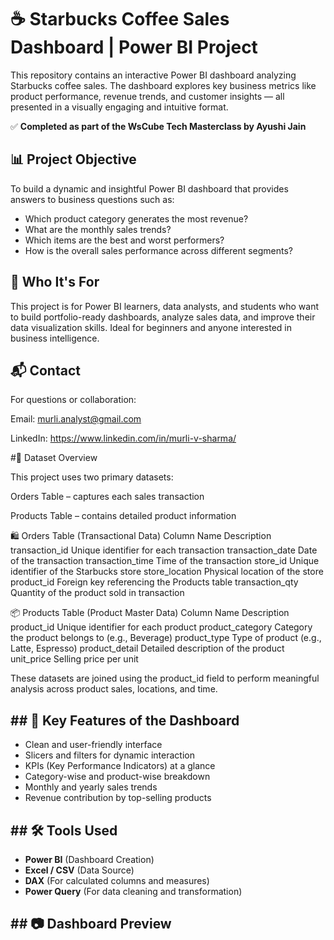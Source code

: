 # ☕ Starbucks Coffee Sales Dashboard | Power BI Project
This repository contains an interactive Power BI dashboard analyzing Starbucks coffee sales. The dashboard explores key business metrics like product performance, revenue trends, and customer insights — all presented in a visually engaging and intuitive format.

✅ **Completed as part of the WsCube Tech Masterclass by Ayushi Jain**
## 📊 Project Objective
To build a dynamic and insightful Power BI dashboard that provides answers to business questions such as:

- Which product category generates the most revenue?
- What are the monthly sales trends?
- Which items are the best and worst performers?
- How is the overall sales performance across different segments?


## 🙌 Who It's For
This project is for Power BI learners, data analysts, and students who want to build portfolio-ready dashboards, analyze sales data, and improve their data visualization skills. Ideal for beginners and anyone interested in business intelligence.
## 📬 Contact
For questions or collaboration:

Email: murli.analyst@gmail.com

LinkedIn: https://www.linkedin.com/in/murli-v-sharma/

#🧾 Dataset Overview

This project uses two primary datasets:

Orders Table – captures each sales transaction

Products Table – contains detailed product information

🛍 Orders Table (Transactional Data)
Column Name	              Description
transaction_id          	Unique identifier for each transaction
transaction_date        	Date of the transaction
transaction_time        	Time of the transaction
store_id	                     Unique identifier of the Starbucks store
store_location	             Physical location of the store
product_id          	          Foreign key referencing the Products table
transaction_qty     	        Quantity of the product sold in transaction

📦 Products Table (Product Master Data)
Column Name	            Description
product_id	                Unique identifier for each product
product_category	    Category the product belongs to (e.g., Beverage)
product_type	            Type of product (e.g., Latte, Espresso)
product_detail          	Detailed description of the product
unit_price                  	Selling price per unit

These datasets are joined using the product_id field to perform meaningful analysis across product sales, locations, and time.
##  ## 📌 Key Features of the Dashboard
- Clean and user-friendly interface
- Slicers and filters for dynamic interaction
- KPIs (Key Performance Indicators) at a glance
- Category-wise and product-wise breakdown
- Monthly and yearly sales trends
- Revenue contribution by top-selling products

## ## 🛠 Tools Used
- **Power BI** (Dashboard Creation)
- **Excel / CSV** (Data Source)
- **DAX** (For calculated columns and measures)
- **Power Query** (For data cleaning and transformation)

## ## 📷 Dashboard Preview
